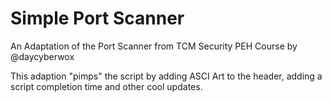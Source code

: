# Simple Port Scanner
An Adaptation of the Port Scanner from TCM Security PEH Course by @daycyberwox

This adaption "pimps" the script by adding ASCI Art to the header, adding a script completion time and other cool updates.
